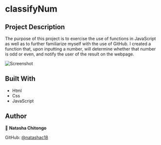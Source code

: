 # classifyNum
## Project Description

The purpose of this project is to exercise the use of functions in JavaScript as well as to further familiarize myself with the use of GitHub. I created a function that, upon inputting a number, will determine whether that number is odd or even, and notify the user of the result on the webpage.  

![Screenshot](/relative/path/to/Capture.png?raw=true "Optional Title")

## Built With

- Html
- Css
- JavaScript

## Author

:bust_in_silhouette: **Natasha Chitongo** 

GitHub: [@natashac18](https://github.com/natashac18)


